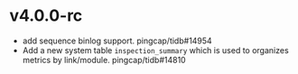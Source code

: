 # v4.0.0-rc

- add sequence binlog support. pingcap/tidb#14954
- Add a new system table `inspection_summary` which is used to organizes metrics by link/module. pingcap/tidb#14810
